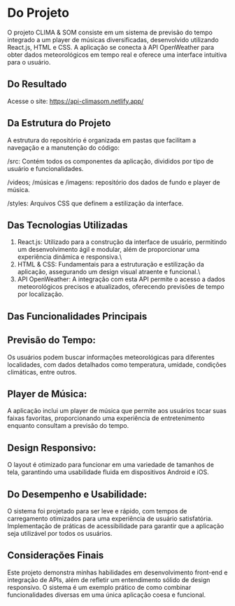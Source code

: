 # Do Projeto
O projeto CLIMA & SOM consiste em um sistema de previsão do tempo integrado a um player de músicas diversificadas, desenvolvido utilizando React.js, HTML e CSS. 
A aplicação se conecta à API OpenWeather para obter dados meteorológicos em tempo real e oferece uma interface intuitiva para o usuário.

## Do Resultado
Acesse o site: https://api-climasom.netlify.app/




## Da Estrutura do Projeto
A estrutura do repositório é organizada em pastas que facilitam a navegação e a manutenção do código: 

/src: Contém todos os componentes da aplicação, divididos por tipo de usuário e funcionalidades.

/videos; /músicas e /imagens: repositório dos dados de fundo e player de música.

/styles: Arquivos CSS que definem a estilização da interface. 

## Das Tecnologias Utilizadas
1. React.js: Utilizado para a construção da interface de usuário, permitindo um desenvolvimento ágil e modular, além de proporcionar uma experiência dinâmica e responsiva.\
2. HTML & CSS: Fundamentais para a estruturação e estilização da aplicação, assegurando um design visual atraente e funcional.\
3. API OpenWeather: A integração com esta API permite o acesso a dados meteorológicos precisos e atualizados, oferecendo previsões de tempo por localização.

## Das Funcionalidades Principais
## Previsão do Tempo: 
Os usuários podem buscar informações meteorológicas para diferentes localidades, com dados detalhados como temperatura, umidade, condições climáticas, entre outros.
## Player de Música: 
A aplicação inclui um player de música que permite aos usuários tocar suas faixas favoritas, proporcionando uma experiência de entretenimento enquanto consultam a previsão do tempo.
## Design Responsivo: 
O layout é otimizado para funcionar em uma variedade de tamanhos de tela, garantindo uma usabilidade fluida em dispositivos Android e iOS.

## Do Desempenho e Usabilidade:

O sistema foi projetado para ser leve e rápido, com tempos de carregamento otimizados para uma experiência de usuário satisfatória.
Implementação de práticas de acessibilidade para garantir que a aplicação seja utilizável por todos os usuários.

## Considerações Finais
Este projeto demonstra minhas habilidades em desenvolvimento front-end e integração de APIs, além de refletir um entendimento sólido de design responsivo. O sistema é um exemplo prático de como combinar funcionalidades diversas em uma única aplicação coesa e funcional.
